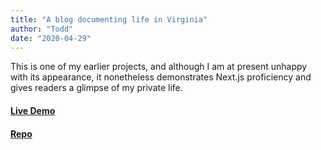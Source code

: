 ```yaml
---
title: "A blog documenting life in Virginia"
author: "Todd"
date: "2020-04-29"
---
```


This is one of my earlier projects, and although I am at present unhappy with its appearance, it nonetheless demonstrates Next.js proficiency and gives readers a glimpse of my private life.

#### [Live Demo](https://nextjs-tan-two-66.vercel.app//)

#### [Repo](https://github.com/prokopious/nextjs)
